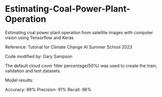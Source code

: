 # Estimating-Coal-Power-Plant-Operation
Estimating coal power plant operation from satellite images with computer vision using Tensorflow and Keras

Reference: Tutorial for Climate Change AI Summer School 2023

Code modified by: Gary Sampson

The default cloud cover filter percentage(50%) was used to create the train, validation and test datasets.

Model results:

Accuracy: 89%
Precision: 91%
Recall: 96%
